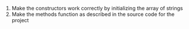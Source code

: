 1. Make the constructors work correctly by initializing the array of strings
2. Make the methods function as described in the source code for the project